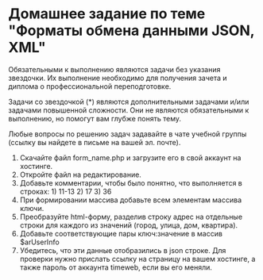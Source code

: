 # Домашнее задание по теме "Форматы обмена данными JSON, XML"

Обязательными к выполнению являются задачи без указания звездочки. Их выполнение необходимо для получения зачета и диплома о профессиональной переподготовке.

Задачи со звездочкой (*) являются дополнительными задачами и/или задачами повышенной сложности. Они не являются обязательными к выполнению, но помогут вам глубже понять тему.

Любые вопросы по решению задач задавайте в чате учебной группы (ссылку вы найдете в письме на вашей эл. почте).

1. Скачайте файл form_name.php и загрузите его в свой аккаунт на хостинге.
2. Откройте файл на редактирование.
3. Добавьте комментарии, чтобы было понятно, что выполняется в строках: 1) 11-13 2) 17 3) 36
4. При формировании массива добавьте всем элементам массива ключи.
5. Преобразуйте html-форму, разделив строку адрес на отдельные строки для каждого из значений (город, улица, дом, квартира).
6. Добавьте соответствующие пары ключ:значение в массив $arUserInfo
7. Убедитесь, что эти данные отобразились в json строке.
Для проверки нужно прислать ссылку на страницу на вашем хостинге, а также пароль от аккаунта timeweb, если вы его меняли.

